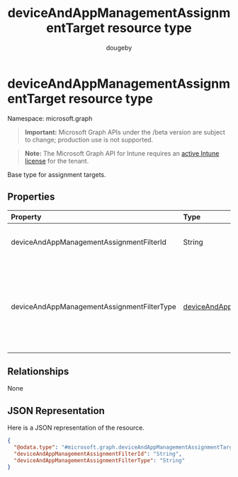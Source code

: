 ﻿---
title: "deviceAndAppManagementAssignmentTarget resource type"
description: "Base type for assignment targets."
author: "dougeby"
localization_priority: Normal
ms.prod: "intune"
doc_type: resourcePageType
---

# deviceAndAppManagementAssignmentTarget resource type

Namespace: microsoft.graph

> **Important:** Microsoft Graph APIs under the /beta version are subject to change; production use is not supported.

> **Note:** The Microsoft Graph API for Intune requires an [active Intune license](https://go.microsoft.com/fwlink/?linkid=839381) for the tenant.

Base type for assignment targets.

## Properties

| Property                                   | Type                                                                                                                   | Description                                                                                                  |
| :----------------------------------------- | :--------------------------------------------------------------------------------------------------------------------- | :----------------------------------------------------------------------------------------------------------- |
| deviceAndAppManagementAssignmentFilterId   | String                                                                                                                 | The Id of the filter for the target assignment.                                                              |
| deviceAndAppManagementAssignmentFilterType | [deviceAndAppManagementAssignmentFilterType](../resources/intune-shared-deviceandappmanagementassignmentfiltertype.md) | The type of filter of the target assignment i.e. Exclude or Include. Possible values are: `none`, `include`. |

## Relationships

None

## JSON Representation

Here is a JSON representation of the resource.

<!-- {
  "blockType": "resource",
  "@odata.type": "microsoft.graph.deviceAndAppManagementAssignmentTarget"
}
-->

```json
{
  "@odata.type": "#microsoft.graph.deviceAndAppManagementAssignmentTarget",
  "deviceAndAppManagementAssignmentFilterId": "String",
  "deviceAndAppManagementAssignmentFilterType": "String"
}
```
